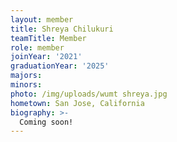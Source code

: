 ```yaml
---
layout: member
title: Shreya Chilukuri
teamTitle: Member
role: member
joinYear: '2021'
graduationYear: '2025'
majors: 
minors: 
photo: /img/uploads/wumt shreya.jpg
hometown: San Jose, California
biography: >-
  Coming soon!
---
```

